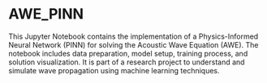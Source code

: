 # AWE_PINN
This Jupyter Notebook contains the implementation of a Physics-Informed Neural Network (PINN) for solving the Acoustic Wave Equation (AWE). The notebook includes data preparation, model setup, training process, and solution visualization. It is part of a research project to understand and simulate wave propagation using machine learning techniques.
